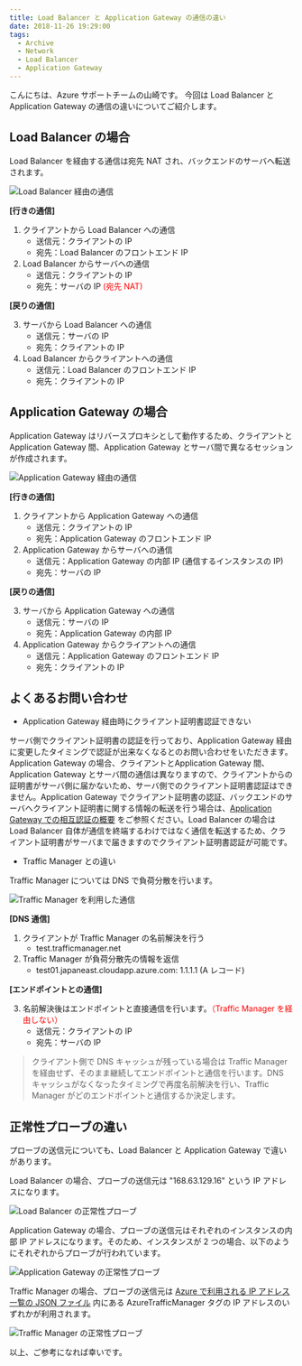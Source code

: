 ```yaml
---
title: Load Balancer と Application Gateway の通信の違い
date: 2018-11-26 19:29:00 
tags:
  - Archive
  - Network
  - Load Balancer
  - Application Gateway
---
```


こんにちは、Azure サポートチームの山崎です。
今回は Load Balancer と Application Gateway の通信の違いについてご紹介します。

## Load Balancer の場合

Load Balancer を経由する通信は宛先 NAT され、バックエンドのサーバへ転送されます。

![Load Balancer 経由の通信](./lb_apgw_tayamasa01.png)

**[行きの通信]**

1. クライアントから Load Balancer への通信
    - 送信元：クライアントの IP
    - 宛先：Load Balancer のフロントエンド IP
2. Load Balancer からサーバへの通信
    - 送信元：クライアントの IP
    - 宛先：サーバの IP <span style="color: red; ">(宛先 NAT)<span>

**[戻りの通信]**

3. サーバから Load Balancer への通信
    - 送信元：サーバの IP
    - 宛先：クライアントの IP
4. Load Balancer からクライアントへの通信
    - 送信元：Load Balancer のフロントエンド IP
    - 宛先：クライアントの IP

## Application Gateway の場合

Application Gateway はリバースプロキシとして動作するため、クライアントとApplication Gateway 間、Application Gateway とサーバ間で異なるセッションが作成されます。

![Application Gateway 経由の通信](./lb_apgw_tayamasa02.png)

**[行きの通信]**

1. クライアントから Application Gateway への通信
    - 送信元：クライアントの IP
    - 宛先：Application Gateway のフロントエンド IP
2. Application Gateway からサーバへの通信
    - 送信元：Application Gateway の内部 IP (通信するインスタンスの IP)
    - 宛先：サーバの IP

**[戻りの通信]**

3. サーバから Application Gateway への通信
    - 送信元：サーバの IP
    - 宛先：Application Gateway の内部 IP
4. Application Gateway からクライアントへの通信
    - 送信元：Application Gateway のフロントエンド IP
    - 宛先：クライアントの IP

## よくあるお問い合わせ

- Application Gateway 経由時にクライアント証明書認証できない

サーバ側でクライアント証明書の認証を行っており、Application Gateway 経由に変更したタイミングで認証が出来なくなるとのお問い合わせをいただきます。Application Gateway の場合、クライアントとApplication Gateway 間、Application Gateway とサーバ間の通信は異なりますので、クライアントからの証明書がサーバ側に届かないため、サーバ側でのクライアント証明書認証はできません。Application Gateway でクライアント証明書の認証、バックエンドのサーバへクライアント証明書に関する情報の転送を行う場合は、[Application Gateway での相互認証の概要](https://learn.microsoft.com/ja-jp/azure/application-gateway/mutual-authentication-overview?tabs=powershell) をご参照ください。Load Balancer の場合は Load Balancer 自体が通信を終端するわけではなく通信を転送するため、クライアント証明書がサーバまで届きますのでクライアント証明書認証が可能です。

- Traffic Manager との違い

Traffic Manager については DNS で負荷分散を行います。

![Traffic Manager を利用した通信](./lb_apgw_tayamasa03.png)

**[DNS 通信]**

1. クライアントが Traffic Manager の名前解決を行う
    - test.trafficmanager.net
2. Traffic Manager が負荷分散先の情報を返信
    - test01.japaneast.cloudapp.azure.com: 1.1.1.1 (A レコード)

**[エンドポイントとの通信]**

3. 名前解決後はエンドポイントと直接通信を行います。<span style="color: red; ">（Traffic Manager を経由しない）</span>
    - 送信元：クライアントの IP
    - 宛先：サーバの IP

> クライアント側で DNS キャッシュが残っている場合は Traffic Manager を経由せず、そのまま継続してエンドポイントと通信を行います。DNS キャッシュがなくなったタイミングで再度名前解決を行い、Traffic Manager がどのエンドポイントと通信するか決定します。

## 正常性プローブの違い

プローブの送信元についても、Load Balancer と Application Gateway で違いがあります。

Load Balancer の場合、プローブの送信元は "168.63.129.16" という IP アドレスになります。

![Load Balancer の正常性プローブ](./lb_apgw_tayamasa04.png)

Application Gateway の場合、プローブの送信元はそれぞれのインスタンスの内部 IP アドレスになります。そのため、インスタンスが 2 つの場合、以下のようにそれぞれからプローブが行われています。

![Application Gateway の正常性プローブ](./lb_apgw_tayamasa05.png)

Traffic Manager の場合、プローブの送信元は [Azure で利用される IP アドレス一覧の JSON ファイル](https://www.microsoft.com/en-us/download/confirmation.aspx?id=56519) 内にある AzureTrafficManager タグの IP アドレスのいずれかが利用されます。

![Traffic Manager の正常性プローブ](./lb_apgw_tayamasa06.png)

以上、ご参考になれば幸いです。